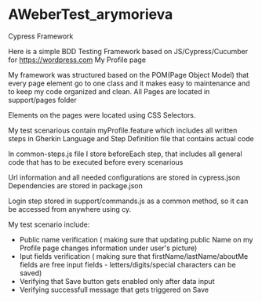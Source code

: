 # AWeberTest_arymorieva
Cypress Framework

Here is a simple BDD Testing Framework based on JS/Cypress/Cucumber for https://wordpress.com My Profile page

My framework was structured based on the POM(Page Object Model) that every page element go to one class and it makes easy to
maintenance and to keep my code organized and clean. All Pages are located in support/pages folder

Elements on the pages were located using CSS Selectors.

My test scenarious contain myProfile.feature which includes all written steps in Gherkin Language and Step Definition file that contains actual code

In common-steps.js file I store beforeEach step, that includes all general code that has to be executed before every scenarious

Url information and all needed configurations are stored in cypress.json
Dependencies are stored in package.json

Login step stored in support/commands.js as a common method, so it can be accessed from anywhere using cy.


My test scenario include:
- Public name verification ( making sure that updating public Name on my Profile page changes information under user's picture)
- Iput fields verification ( making sure that firstName/lastName/aboutMe fields are free input fields - letters/digits/special characters can be saved)
- Verifying that Save button gets enabled only after data input
- Verifying successfull message that gets triggered on Save

